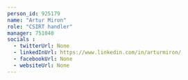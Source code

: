```yaml
---
person_id: 925179
name: "Artur Miron"
role: "CSIRT handler"
manager: 751040
socials :
  - twitterUrl: None
  - linkedInUrl: https://www.linkedin.com/in/arturmiron/
  - facebookUrl: None
  - websiteUrl: None
---
```



